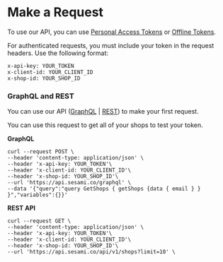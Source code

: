 # Make a Request
To use our API, you can use [Personal Access Tokens](/docs/sesami-api/personal-access-token/) or [Offline Tokens](/docs/sesami-apps/api-reference/installation-api/).

For authenticated requests, you must include your token in the request headers. Use the following format:

```curl
x-api-key: YOUR_TOKEN
x-client-id: YOUR_CLIENT_ID
x-shop-id: YOUR_SHOP_ID
```

### GraphQL and REST
You can use our API ([GraphQL](https://api.sesami.co/graphql) | [REST](https://api.sesami.co/swagger)) to make your first request.

You can use this request to get all of your shops to test your token. 

**GraphQL** 
```
curl --request POST \
--header 'content-type: application/json' \
--header 'x-api-key: YOUR_TOKEN'\
--header 'x-client-id: YOUR_CLIENT_ID'\
--header 'x-shop-id: YOUR_SHOP_ID'\
--url 'https://api.sesami.co/graphql' \
--data '{"query":"query GetShops { getShops {data { email } } }","variables":{}}'
```
**REST API**

```
curl --request GET \
--header 'content-type: application/json' \
--header 'x-api-key: YOUR_TOKEN'\
--header 'x-client-id: YOUR_CLIENT_ID'\
--header 'x-shop-id: YOUR_SHOP_ID'\
--url 'https://api.sesami.co/api/v1/shops?limit=10' \
```

